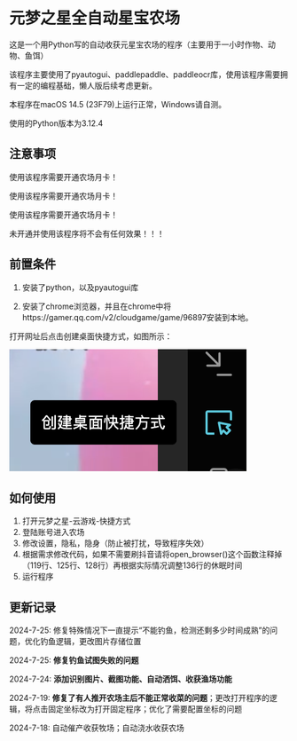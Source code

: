 # 元梦之星全自动星宝农场

这是一个用Python写的自动收获元星宝农场的程序（主要用于一小时作物、动物、鱼饵）

该程序主要使用了pyautogui、paddlepaddle、paddleocr库，使用该程序需要拥有一定的编程基础，懒人版后续考虑更新。

本程序在macOS 14.5 (23F79)上运行正常，Windows请自测。

使用的Python版本为3.12.4

## 注意事项

使用该程序需要开通农场月卡！

使用该程序需要开通农场月卡！

使用该程序需要开通农场月卡！

未开通并使用该程序将不会有任何效果！！！

## 前置条件

1. 安装了python，以及pyautogui库

2. 安装了chrome浏览器，并且在chrome中将https://gamer.qq.com/v2/cloudgame/game/96897安装到本地。

打开网址后点击创建桌面快捷方式，如图所示：

![image-20240719193556815](images/image-20240719193556815.png)

## 如何使用

1. 打开元梦之星-云游戏-快捷方式
2. 登陆账号进入农场
3. 修改设置，隐私，隐身（防止被打扰，导致程序失效）
4. 根据需求修改代码，如果不需要刷抖音请将open_browser()这个函数注释掉（119行、125行、128行）再根据实际情况调整136行的休眠时间
5. 运行程序

## 更新记录

2024-7-25: 修复特殊情况下一直提示“不能钓鱼，检测还剩多少时间成熟”的问题，优化钓鱼逻辑，更改图片存储位置

2024-7-25: **修复钓鱼试图失败的问题**

2024-7-24: **添加识别图片、截图功能、自动洒饵、收获渔场功能**

2024-7-19: **修复了有人推开农场主后不能正常收菜的问题**；更改打开程序的逻辑，将点击固定坐标改为打开固定程序；优化了需要配置坐标的问题

2024-7-18: 自动催产收获牧场；自动浇水收获农场

